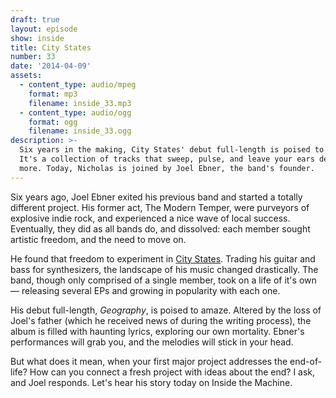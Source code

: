 ```yaml
---
draft: true
layout: episode
show: inside
title: City States
number: 33
date: '2014-04-09'
assets:
  - content_type: audio/mpeg
    format: mp3
    filename: inside_33.mp3
  - content_type: audio/ogg
    format: ogg
    filename: inside_33.ogg
description: >-
  Six years in the making, City States' debut full-length is poised to amaze.
  It's a collection of tracks that sweep, pulse, and leave your ears desiring
  more. Today, Nicholas is joined by Joel Ebner, the band's founder.
---
```

Six years ago, Joel Ebner exited his previous band and started a totally different project. His former act, The Modern Temper, were purveyors of explosive indie rock, and experienced a nice wave of local success. Eventually, they did as all bands do, and dissolved: each member sought artistic freedom, and the need to move on.

He found that freedom to experiment in [City States](http://citystatesmusic.com). Trading his guitar and bass for synthesizers, the landscape of his music changed drastically. The band, though only comprised of a single member, took on a life of it's own &mdash; releasing several EPs and growing in popularity with each one.

His debut full-length, *Geography*, is poised to amaze. Altered by the loss of Joel's father (which he received news of during the writing process), the album is filled with haunting lyrics, exploring our own mortality. Ebner's performances will grab you, and the melodies will stick in your head.

But what does it mean, when your first major project addresses the end-of-life? How can you connect a fresh project with ideas about the end? I ask, and Joel responds. Let's hear his story today on Inside the Machine.